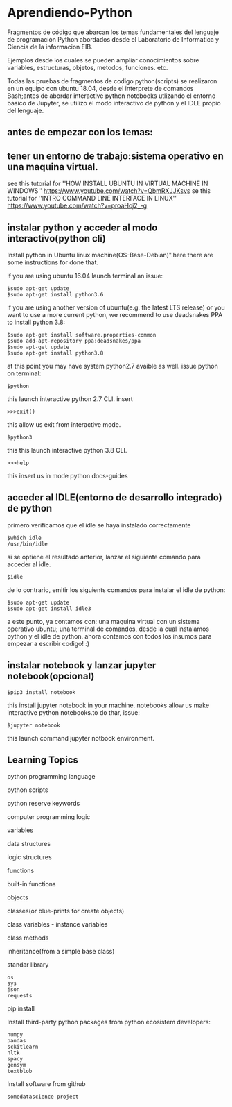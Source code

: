 # Aprendiendo-Python
Fragmentos de código que abarcan los temas fundamentales del lenguaje de programación Python abordados desde el Laboratorio de Informatica y Ciencia de la informacion EIB. 

Ejemplos desde los cuales se pueden ampliar conocimientos sobre variables, estructuras, objetos, metodos, funciones. etc.

Todas las pruebas de fragmentos de codigo python(scripts) se realizaron en un equipo con ubuntu 18.04, desde el interprete de comandos Bash;antes de abordar interactive python notebooks utlizando el entorno basico de Jupyter, se utilizo el modo interactivo de python y el IDLE propio del lenguaje.

## antes de empezar con los temas:
## tener un entorno de trabajo:sistema operativo en una maquina virtual.
see this tutorial for ''HOW INSTALL UBUNTU IN VIRTUAL MACHINE IN WINDOWS'' https://www.youtube.com/watch?v=QbmRXJJKsvs
se this tutorial for ''INTRO COMMAND LINE INTERFACE IN LINUX''  https://www.youtube.com/watch?v=proaHoj2_-g

## instalar python y acceder al modo interactivo(python cli)
Install python in Ubuntu linux machine(OS-Base-Debian)".here there are some instructions for done that.   

if you are using ubuntu 16.04 launch terminal an issue:
    
    $sudo apt-get update
    $sudo apt-get install python3.6
    
if you are using another version of ubuntu(e.g. the latest LTS release) or you want to use a more current python, we recommend to use deadsnakes PPA
to install python 3.8:
    
    $sudo apt-get install software.properties-common
    $sudo add-apt-repository ppa:deadsnakes/ppa
    $sudo apt-get update
    $sudo apt-get install python3.8
    
at this point you may have  system python2.7 avaible as well. issue python on terminal:
    
    $python
this launch interactive python 2.7 CLI. insert 

    >>>exit()
this allow us exit from interactive mode.

    $python3

this this launch interactive python 3.8 CLI.
   
    >>>help
this insert us in mode python docs-guides

## acceder al IDLE(entorno de desarrollo integrado) de python
primero verificamos que el idle se haya instalado correctamente
      
    $which idle
    /usr/bin/idle
si se optiene el resultado anterior, lanzar el siguiente comando para acceder al idle.
    
    $idle
    
de lo contrario, emitir los siguients comandos para instalar el idle de python:
    
    $sudo apt-get update
    $sudo apt-get install idle3

a este punto, ya contamos con: una maquina virtual con un sistema operativo ubuntu; 
una terminal de comandos, desde la cual instalamos python y el idle de python.
ahora contamos con todos los insumos para empezar a escribir codigo! :)

## instalar notebook y lanzar jupyter notebook(opcional)

    $pip3 install notebook
this install jupyter notebook in your machine. notebooks allow us make interactive python notebooks.to do thar, issue:
    
    $jupyter notebook 
this launch command jupyter notbook environment.

## Learning Topics

python programming language

python scripts

python reserve keywords

computer programming logic

variables

data structures

logic structures

functions

built-in functions

objects

classes(or blue-prints for create objects)

class variables - instance variables

class methods

inheritance(from a simple base class)

standar library

    os
    sys
    json
    requests
    
pip install 

Install third-party python packages
  from python ecosistem developers:  
    
    numpy
    pandas
    sckitlearn
    nltk
    spacy
    gensym
    textblob

Install software from github 
    
    somedatascience project
